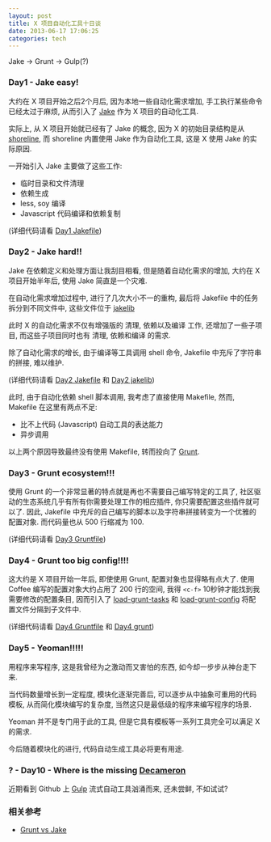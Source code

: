 ```yaml
---
layout: post
title: X 项目自动化工具十日谈
date: 2013-06-17 17:06:25
categories: tech
---
```

Jake -> Grunt -> Gulp(?)


### Day1 - Jake easy!

大约在 X 项目开始之后2个月后, 因为本地一些自动化需求增加, 手工执行某些命令已经太过于麻烦, 从而引入了 [Jake](https://github.com/mde/jake) 作为 X 项目的自动化工具.

实际上, 从 X 项目开始就已经有了 Jake 的概念, 因为 X 的初始目录结构是从 [shoreline](https://github.com/metamolecular/shoreline), 而 shoreline 内置使用 Jake 作为自动化工具, 这是 X 使用 Jake 的实际原因.

一开始引入 Jake 主要做了这些工作:
  - 临时目录和文件清理
  - 依赖生成
  - less, soy 编译
  - Javascript 代码编译和依赖复制

(详细代码请看 [Day1 Jakefile](assets/d1.js))


### Day2 - Jake hard!!

Jake 在依赖定义和处理方面让我刮目相看, 但是随着自动化需求的增加, 大约在 X 项目开始半年后, 使用 Jake 简直是一个灾难.

在自动化需求增加过程中, 进行了几次大小不一的重构, 最后将 Jakefile 中的任务拆分到不同文件中, 这些文件位于 [jakelib](https://github.com/mde/jake#breaking-things-up-into-multiple-files)

此时 X 的自动化需求不仅有增强版的 清理, 依赖以及编译 工作, 还增加了一些子项目, 而这些子项目同时也有 清理, 依赖和编译 的需求.

除了自动化需求的增长, 由于编译等工具调用 shell 命令, Jakefile 中充斥了字符串的拼接, 难以维护.

(详细代码请看 [Day2 Jakefile](assets/d2.js) 和 [Day2 jakelib](assets/jakefile.zip))

此时, 由于自动化依赖 shell 脚本调用, 我考虑了直接使用 Makefile, 然而, Makefile 在这里有两点不足:
  - 比不上代码 (Javascript) 自动工具的表达能力
  - 异步调用

以上两个原因导致最终没有使用 Makefile, 转而投向了 [Grunt](http://gruntjs.com/).


### Day3 - Grunt ecosystem!!!

使用 Grunt 的一个非常显著的特点就是再也不需要自己编写特定的工具了, 社区驱动的生态系统几乎有所有你需要处理工作的相应插件, 你只需要配置这些插件就可以了. 因此, Jakefile 中充斥的自己编写的脚本以及字符串拼接转变为一个优雅的配置对象. 而代码量也从 500 行缩减为 100.

(详细代码请看 [Day3 Gruntfile](assets/d3.coffee))


### Day4 - Grunt too big config!!!!

这大约是 X 项目开始一年后, 即使使用 Grunt, 配置对象也显得略有点大了. 使用 Coffee 编写的配置对象大约占用了 200 行的空间, 我得 `<c-f>` 10秒钟才能找到我需要修改的配置条目, 因而引入了 [load-grunt-tasks](https://github.com/sindresorhus/load-grunt-tasks) 和 [load-grunt-config](https://github.com/firstandthird/load-grunt-config/) 将配置文件分隔到子文件中.


(详细代码请看 [Day4 Gruntfile](assets/d4.coffee) 和 [Day4 grunt](assets/grunt.zip))


### Day5 - Yeoman!!!!!

用程序来写程序, 这是我曾经为之激动而又害怕的东西, 如今却一步步从神台走下来.

当代码数量增长到一定程度, 模块化逐渐完善后, 可以逐步从中抽象可重用的代码模板, 从而简化模块编写的复杂度, 当然这只是最低级的程序来编写程序的场景.

Yeoman 并不是专门用于此的工具, 但是它具有模板等一系列工具完全可以满足 X 的需求.

今后随着模块化的进行, 代码自动生成工具必将更有用途.


### ? - Day10 - Where is the missing [Decameron](http://en.wikipedia.org/wiki/Decameron)

近期看到 Github 上 [Gulp](https://github.com/wearefractal/gulp) 流式自动工具汹涌而来, 还未尝鲜, 不如试试?


### 相关参考
 - [Grunt vs Jake](http://cattail.me/Tech/2013/06/30/javascript-lecture/index.html#41)
